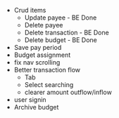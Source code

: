 - Crud items
    - Update payee - BE Done
    - Delete payee
    - Delete transaction - BE Done
    - Delete budget - BE Done
- Save pay period
- Budget assignment
- fix nav scrolling
- Better transaction flow
    - Tab
    - Select searching
    - clearer amount outflow/inflow
- user signin
- Archive budget
